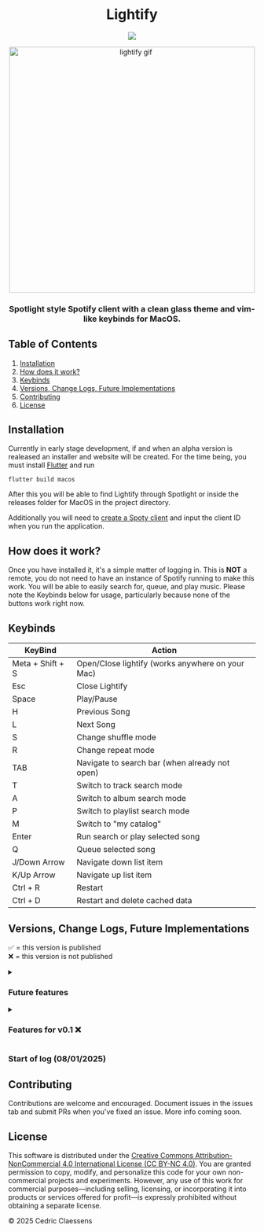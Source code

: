 <h1 align="center">Lightify</h1>
<p align="center">
  
  <a href="https://creativecommons.org/licenses/by-nc/4.0/">
	    <img src="https://img.shields.io/badge/License-CC%20BY--NC%204.0-lightgrey.svg" />
	</a> 

</p> 

<p align="center">
  <img src="https://github.com/user-attachments/assets/05d1a215-9486-4c38-8dd8-81f4b5f19e4e"
       alt="lightify gif"
       width="500" />
</p>

<h3 align="center">
  Spotlight style Spotify client with a clean glass theme and vim-like keybinds for MacOS.
</h3>

## Table of Contents
1. [Installation](#installation)
2. [How does it work?](#how-does-it-work)
3. [Keybinds](#keybinds)
4. [Versions, Change Logs, Future Implementations](#versions-change-logs-future-implementations)
5. [Contributing](#contributing)
6. [License](LICENSE)

## Installation
Currently in early stage development, if and when an alpha version is realeased an installer and website will be created.
For the time being, you must install [Flutter](https://flutter.dev/) and run 

```flutter build macos```

After this you will be able to find Lightify through Spotlight or inside the releases 
folder for MacOS in the project directory. 

Additionally you will need to [create a Spoty client](https://developer.spotify.com/) and input the client ID when you run the application. 

## How does it work?
Once you have installed it, it's a simple matter of logging in. This is **NOT** a remote, you do not need to have an instance of Spotify
running to make this work. You will be able to easily search for, queue, and play music. Please note the Keybinds below for usage, particularly because none of the buttons work
right now. 

## Keybinds
| KeyBind | Action |
| - | - |
| Meta + Shift + S | Open/Close lightify (works anywhere on your Mac) |
| Esc | Close Lightify |
| Space | Play/Pause |
| H | Previous Song |
| L | Next Song |
| S | Change shuffle mode |
| R | Change repeat mode | 
| TAB | Navigate to search bar (when already not open) |
| T | Switch to track search mode |
| A | Switch to album search mode |
| P | Switch to playlist search mode |
| M | Switch to "my catalog" | 
| Enter | Run search or play selected song |
| Q | Queue selected song |
| J/Down Arrow | Navigate down list item |
| K/Up Arrow | Navigate up list item |
| Ctrl + R | Restart |
| Ctrl + D | Restart and delete cached data |


## Versions, Change Logs, Future Implementations
✅ = this version is published <br>
❌ = this version is not published

<details><summary> <h3>Future features</h3> </summary>

- [ ] Settings page
- [ ] Auto load next options when bottom of list is reached
- [ ] Auto size window when searching similar to spotlight
- [ ] Theme loader
- [ ] Consistency on tab click

</details>
<details><summary> <h3>Features for v0.1 ❌</h3> </summary>

- [x] ~Add a section to input client secrets and ids easily~
- [x] ~Add "my catalog" for tracks and albums~
- [x] ~Enable search in "my catalog"~
- [ ] Make the GUI buttons work (currently only keybinds work)
- [ ] Add a like button for songs
- [x] ~Make sure repeat mode works properly~
- [x] ~Add transfer playback shortcut~
- [ ] Create an installer 

</details>

<h3> Start of log (08/01/2025) </h3>

## Contributing
Contributions are welcome and encouraged. Document issues in the issues tab and submit PRs when you've fixed an issue. More info coming soon. 

## License
This software is distributed under the [Creative Commons Attribution-NonCommercial 4.0 International License (CC BY-NC 4.0)](LICENSE). You are granted permission to copy, modify, and personalize this code for your own non-commercial projects and experiments. However, any use of this work for commercial purposes—including selling, licensing, or incorporating it into products or services offered for profit—is expressly prohibited without obtaining a separate license.

© 2025 Cedric Claessens
